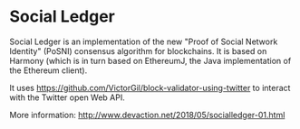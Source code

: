 # Social Ledger

Social Ledger is an implementation of the new "Proof of Social Network Identity" (PoSNI) consensus algorithm for blockchains.
It is based on Harmony (which is in turn based on EthereumJ, the Java implementation of the Ethereum client).

It uses https://github.com/VictorGil/block-validator-using-twitter to interact with the Twitter open Web API.

More information:
http://www.devaction.net/2018/05/socialledger-01.html  
